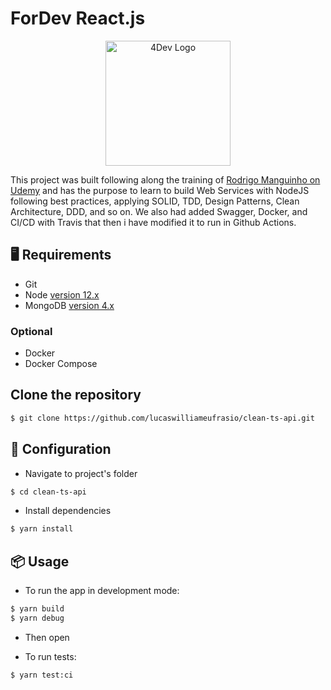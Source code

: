 # ForDev React.js

<div align="center">
<img width="200"
src="https://user-images.githubusercontent.com/34021576/106562432-0cdf3d80-6509-11eb-9004-556737c3cdb3.png" alt="4Dev Logo"
    />
</div>

This project was built following along the training of [Rodrigo Manguinho on Udemy](https://www.udemy.com/course/react-com-mango/) and has the purpose to learn to build Web Services with NodeJS following best practices, applying SOLID, TDD, Design Patterns, Clean Architecture, DDD, and so on. We also had added Swagger, Docker, and CI/CD with Travis that then i have modified it to run in Github Actions.

<h2 id="requirements">🖥 Requirements </h2>

- Git
- Node [version 12.x](https://nodejs.org/en/download/releases/)
- MongoDB [version 4.x](hhttps://docs.mongodb.com/manual/installation/)

### Optional
- Docker
- Docker Compose


## Clone the repository

``` bash
$ git clone https://github.com/lucaswilliameufrasio/clean-ts-api.git
```

## 🔨 Configuration

- Navigate to project's folder

``` bash
$ cd clean-ts-api
```

- Install dependencies

``` bash
$ yarn install
```

<h2 id="usage">📦 Usage</h2>

- To run the app in development mode:

``` bash
$ yarn build
$ yarn debug
```

- Then open

- To run tests:

``` bash
$ yarn test:ci
```



